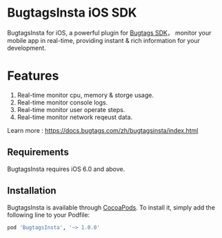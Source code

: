 # BugtagsInsta iOS SDK
BugtagsInsta for iOS, a powerful plugin for [Bugtags SDK](https://github.com/bugtags/Bugtags-iOS/)， monitor your mobile app in real-time, providing instant & rich information for your development.

# Features
1. Real-time monitor cpu, memory & storge usage.
2. Real-time monitor console logs.
3. Real-time monitor user operate steps.
4. Real-time monitor network reqeust data.

Learn more : https://docs.bugtags.com/zh/bugtagsinsta/index.html

## Requirements

BugtagsInsta requires iOS 6.0 and above.

## Installation

BugtagsInsta is available through [CocoaPods](http://cocoapods.org). To install
it, simply add the following line to your Podfile:

```ruby
pod 'BugtagsInsta', '~> 1.0.0'
```
